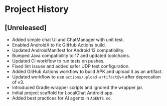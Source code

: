 # Project History

## [Unreleased]
- Added simple chat UI and ChatManager with unit test.
- Enabled AndroidX to fix GitHub Actions build.
- Updated AndroidManifest for Android 12 compatibility.
- Bumped Java compatibility to 17 and updated toolchains.
- Updated CI workflow to run tests on pushes.
- Fixed lint issues and added safer UDP test configuration.
- Added GitHub Actions workflow to build APK and upload it as an artifact.
- Updated workflow to use `actions/upload-artifact@v4` after deprecation of v3.
- Introduced Gradle wrapper scripts and ignored the wrapper jar.
- Initial project scaffold for LocalChat Android app.
- Added best practices for AI agents in `AGENTS.md`.

